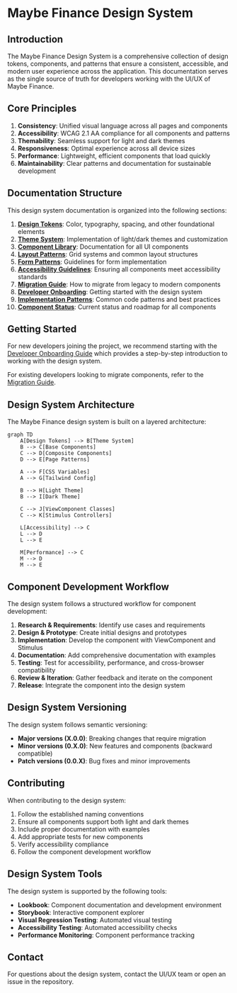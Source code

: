 # Maybe Finance Design System

## Introduction

The Maybe Finance Design System is a comprehensive collection of design tokens, components, and patterns that ensure a consistent, accessible, and modern user experience across the application. This documentation serves as the single source of truth for developers working with the UI/UX of Maybe Finance.

## Core Principles

1. **Consistency**: Unified visual language across all pages and components
2. **Accessibility**: WCAG 2.1 AA compliance for all components and patterns
3. **Themability**: Seamless support for light and dark themes
4. **Responsiveness**: Optimal experience across all device sizes
5. **Performance**: Lightweight, efficient components that load quickly
6. **Maintainability**: Clear patterns and documentation for sustainable development

## Documentation Structure

This design system documentation is organized into the following sections:

1. **[Design Tokens](./tokens.md)**: Color, typography, spacing, and other foundational elements
2. **[Theme System](./theme-system.md)**: Implementation of light/dark themes and customization
3. **[Component Library](./components/index.md)**: Documentation for all UI components
4. **[Layout Patterns](./layout-patterns.md)**: Grid systems and common layout structures
5. **[Form Patterns](./form-patterns.md)**: Guidelines for form implementation
6. **[Accessibility Guidelines](./accessibility.md)**: Ensuring all components meet accessibility standards
7. **[Migration Guide](./migration-guide.md)**: How to migrate from legacy to modern components
8. **[Developer Onboarding](./onboarding.md)**: Getting started with the design system
9. **[Implementation Patterns](./implementation-patterns.md)**: Common code patterns and best practices
10. **[Component Status](./component-status.md)**: Current status and roadmap for all components

## Getting Started

For new developers joining the project, we recommend starting with the [Developer Onboarding Guide](./onboarding.md) which provides a step-by-step introduction to working with the design system.

For existing developers looking to migrate components, refer to the [Migration Guide](./migration-guide.md).

## Design System Architecture

The Maybe Finance design system is built on a layered architecture:

```mermaid
graph TD
    A[Design Tokens] --> B[Theme System]
    B --> C[Base Components]
    C --> D[Composite Components]
    D --> E[Page Patterns]
    
    A --> F[CSS Variables]
    A --> G[Tailwind Config]
    
    B --> H[Light Theme]
    B --> I[Dark Theme]
    
    C --> J[ViewComponent Classes]
    C --> K[Stimulus Controllers]
    
    L[Accessibility] --> C
    L --> D
    L --> E
    
    M[Performance] --> C
    M --> D
    M --> E
```

## Component Development Workflow

The design system follows a structured workflow for component development:

1. **Research & Requirements**: Identify use cases and requirements
2. **Design & Prototype**: Create initial designs and prototypes
3. **Implementation**: Develop the component with ViewComponent and Stimulus
4. **Documentation**: Add comprehensive documentation with examples
5. **Testing**: Test for accessibility, performance, and cross-browser compatibility
6. **Review & Iteration**: Gather feedback and iterate on the component
7. **Release**: Integrate the component into the design system

## Design System Versioning

The design system follows semantic versioning:

- **Major versions (X.0.0)**: Breaking changes that require migration
- **Minor versions (0.X.0)**: New features and components (backward compatible)
- **Patch versions (0.0.X)**: Bug fixes and minor improvements

## Contributing

When contributing to the design system:

1. Follow the established naming conventions
2. Ensure all components support both light and dark themes
3. Include proper documentation with examples
4. Add appropriate tests for new components
5. Verify accessibility compliance
6. Follow the component development workflow

## Design System Tools

The design system is supported by the following tools:

- **Lookbook**: Component documentation and development environment
- **Storybook**: Interactive component explorer
- **Visual Regression Testing**: Automated visual testing
- **Accessibility Testing**: Automated accessibility checks
- **Performance Monitoring**: Component performance tracking

## Contact

For questions about the design system, contact the UI/UX team or open an issue in the repository.